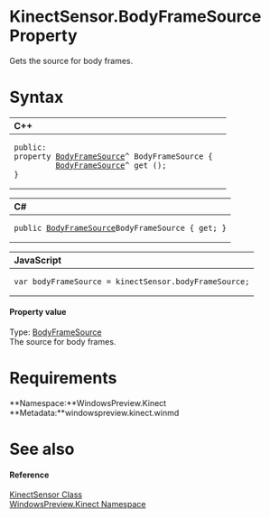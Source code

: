 KinectSensor.BodyFrameSource Property  
=====================================  

Gets the source for body frames. <span id="syntaxSection"></span>

Syntax  
======  

<table>
<colgroup>
<col width="100%" />
</colgroup>
<thead>
<tr class="header">
<th align="left">C++</th>
</tr>
</thead>
<tbody>
<tr class="odd">
<td align="left"><pre><code>public:  
property <a href="../../BodyFrameSource_Class.md">BodyFrameSource</a>^ BodyFrameSource {  
         <a href="../../BodyFrameSource_Class.md">BodyFrameSource</a>^ get ();  
}</code></pre></td>
</tr>
</tbody>
</table>

<table>
<colgroup>
<col width="100%" />
</colgroup>
<thead>
<tr class="header">
<th align="left">C#</th>
</tr>
</thead>
<tbody>
<tr class="odd">
<td align="left"><pre><code>public <a href="../../BodyFrameSource_Class.md">BodyFrameSource</a>BodyFrameSource { get; }</code></pre></td>
</tr>
</tbody>
</table>

<table>
<colgroup>
<col width="100%" />
</colgroup>
<thead>
<tr class="header">
<th align="left">JavaScript</th>
</tr>
</thead>
<tbody>
<tr class="odd">
<td align="left"><pre><code>var bodyFrameSource = kinectSensor.bodyFrameSource;</code></pre></td>
</tr>
</tbody>
</table>

<span id="ID4EU"></span>
#### Property value  

Type: [BodyFrameSource](../../BodyFrameSource_Class.md)  
 The source for body frames.  

<span id="requirements"></span>

Requirements  
============  

**Namespace:**WindowsPreview.Kinect  
**Metadata:**windowspreview.kinect.winmd  

<span id="ID4ECB"></span>

See also  
========  

<span id="ID4EEB"></span>
#### Reference  

[KinectSensor Class](../../KinectSensor_Class.md)  
 [WindowsPreview.Kinect Namespace](../../../Kinect.md)  



<!--Please do not edit the data in the comment block below.-->
<!--
TOCTitle : BodyFrameSource Property
RLTitle : KinectSensor.BodyFrameSource Property
KeywordK : BodyFrameSource property
KeywordK : KinectSensor.BodyFrameSource property
KeywordF : WindowsPreview.Kinect.KinectSensor.BodyFrameSource
KeywordF : KinectSensor.BodyFrameSource
KeywordF : BodyFrameSource
KeywordF : WindowsPreview.Kinect.KinectSensor.BodyFrameSource
KeywordA : P:WindowsPreview.Kinect.KinectSensor.BodyFrameSource
AssetID : P:WindowsPreview.Kinect.KinectSensor.BodyFrameSource
Locale : en-us
CommunityContent : 1
APIType : Managed
APILocation : windowspreview.kinect.winmd
APIName : WindowsPreview.Kinect.KinectSensor.BodyFrameSource
TargetOS : Windows
TopicType : kbSyntax
DevLang : VB
DevLang : CSharp
DevLang : JavaScript
DevLang : C++
DocSet : K4Wv2
ProjType : K4Wv2Proj
Technology : Kinect for Windows
Product : Kinect for Windows SDK v2
productversion : 20
-->

